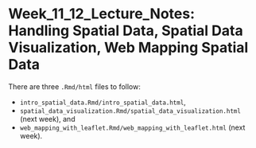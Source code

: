 # Week_11_12_Lecture_Notes: Handling Spatial Data, Spatial Data Visualization, Web Mapping Spatial Data

There are three `.Rmd/html` files to follow:  

 - `intro_spatial_data.Rmd/intro_spatial_data.html`,
 - `spatial_data_visualization.Rmd/spatial_data_visualization.html` (next week), and
 - `web_mapping_with_leaflet.Rmd/web_mapping_with_leaflet.html` (next week).
 
